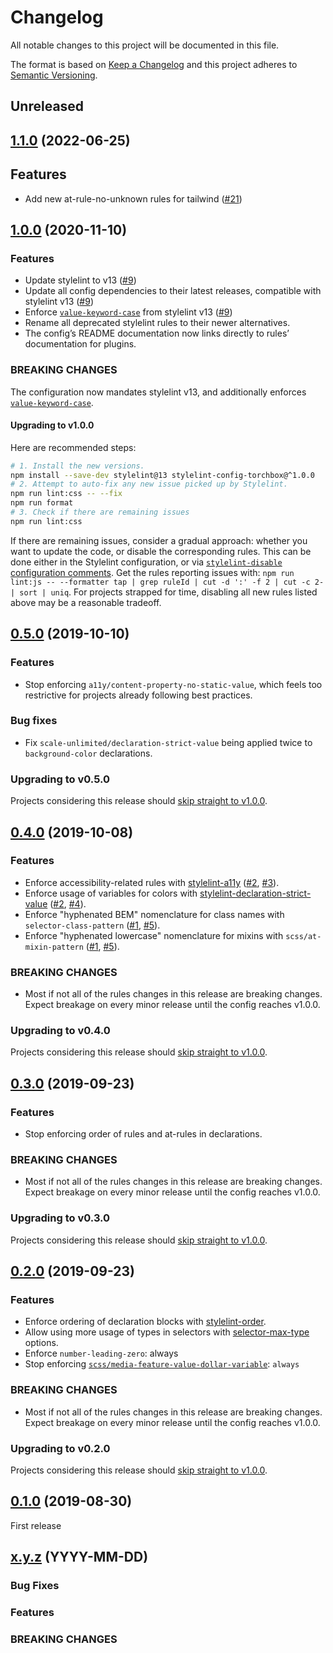 # Changelog

All notable changes to this project will be documented in this file.

The format is based on [Keep a Changelog](https://keepachangelog.com/en/1.0.0/) and this project adheres to [Semantic Versioning](https://semver.org/spec/v2.0.0.html).

## Unreleased

## [1.1.0](https://github.com/torchbox/stylelint-config-torchbox/compare/v1.0.0...v1.1.0) (2022-06-25)

## Features

- Add new at-rule-no-unknown rules for tailwind ([#21](https://github.com/torchbox/stylelint-config-torchbox/pull/21))

## [1.0.0](https://github.com/torchbox/stylelint-config-torchbox/compare/v0.5.0...v1.0.0) (2020-11-10)

### Features

- Update stylelint to v13 ([#9](https://github.com/torchbox/stylelint-config-torchbox/pull/9))
- Update all config dependencies to their latest releases, compatible with stylelint v13 ([#9](https://github.com/torchbox/stylelint-config-torchbox/pull/9))
- Enforce [`value-keyword-case`](https://stylelint.io/user-guide/rules/value-keyword-case/) from stylelint v13 ([#9](https://github.com/torchbox/stylelint-config-torchbox/pull/9))
- Rename all deprecated stylelint rules to their newer alternatives.
- The config’s README documentation now links directly to rules’ documentation for plugins.

### BREAKING CHANGES

The configuration now mandates stylelint v13, and additionally enforces [`value-keyword-case`](https://stylelint.io/user-guide/rules/value-keyword-case/).

#### Upgrading to v1.0.0

Here are recommended steps:

```bash
# 1. Install the new versions.
npm install --save-dev stylelint@13 stylelint-config-torchbox@^1.0.0
# 2. Attempt to auto-fix any new issue picked up by Stylelint.
npm run lint:css -- --fix
npm run format
# 3. Check if there are remaining issues
npm run lint:css
```

If there are remaining issues, consider a gradual approach: whether you want to update the code, or disable the corresponding rules. This can be done either in the Stylelint configuration, or via [`stylelint-disable` configuration comments](https://stylelint.io/user-guide/ignore-code/). Get the rules reporting issues with: `npm run lint:js -- --formatter tap | grep ruleId | cut -d ':' -f 2 | cut -c 2- | sort | uniq`. For projects strapped for time, disabling all new rules listed above may be a reasonable tradeoff.

## [0.5.0](https://github.com/torchbox/stylelint-config-torchbox/compare/v0.4.0...v0.5.0) (2019-10-10)

### Features

- Stop enforcing `a11y/content-property-no-static-value`, which feels too restrictive for projects already following best practices.

### Bug fixes

- Fix `scale-unlimited/declaration-strict-value` being applied twice to `background-color` declarations.

### Upgrading to v0.5.0

Projects considering this release should [skip straight to v1.0.0](#upgrading-to-v100).

## [0.4.0](https://github.com/torchbox/stylelint-config-torchbox/compare/v0.3.0...v0.4.0) (2019-10-08)

### Features

- Enforce accessibility-related rules with [stylelint-a11y](https://github.com/YozhikM/stylelint-a11y) ([#2](https://github.com/torchbox/stylelint-config-torchbox/issues/2), [#3](https://github.com/torchbox/stylelint-config-torchbox/pull/3)).
- Enforce usage of variables for colors with [stylelint-declaration-strict-value](https://github.com/AndyOGo/stylelint-declaration-strict-value) ([#2](https://github.com/torchbox/stylelint-config-torchbox/issues/2), [#4](https://github.com/torchbox/stylelint-config-torchbox/pull/4)).
- Enforce "hyphenated BEM" nomenclature for class names with `selector-class-pattern` ([#1](https://github.com/torchbox/stylelint-config-torchbox/issues/1), [#5](https://github.com/torchbox/stylelint-config-torchbox/pull/5)).
- Enforce "hyphenated lowercase" nomenclature for mixins with `scss/at-mixin-pattern` ([#1](https://github.com/torchbox/stylelint-config-torchbox/issues/1), [#5](https://github.com/torchbox/stylelint-config-torchbox/pull/5)).

### BREAKING CHANGES

- Most if not all of the rules changes in this release are breaking changes. Expect breakage on every minor release until the config reaches v1.0.0.

### Upgrading to v0.4.0

Projects considering this release should [skip straight to v1.0.0](#upgrading-to-v100).

## [0.3.0](https://github.com/torchbox/stylelint-config-torchbox/compare/v0.2.0...v0.3.0) (2019-09-23)

### Features

- Stop enforcing order of rules and at-rules in declarations.

### BREAKING CHANGES

- Most if not all of the rules changes in this release are breaking changes. Expect breakage on every minor release until the config reaches v1.0.0.

### Upgrading to v0.3.0

Projects considering this release should [skip straight to v1.0.0](#upgrading-to-v100).

## [0.2.0](https://github.com/torchbox/stylelint-config-torchbox/compare/v0.1.0...v0.2.0) (2019-09-23)

### Features

- Enforce ordering of declaration blocks with [stylelint-order](https://github.com/hudochenkov/stylelint-order).
- Allow using more usage of types in selectors with [selector-max-type](https://stylelint.io/user-guide/rules/selector-max-type) options.
- Enforce `number-leading-zero`: always
- Stop enforcing [`scss/media-feature-value-dollar-variable`](https://github.com/kristerkari/stylelint-scss#readme): `always`

### BREAKING CHANGES

- Most if not all of the rules changes in this release are breaking changes. Expect breakage on every minor release until the config reaches v1.0.0.

### Upgrading to v0.2.0

Projects considering this release should [skip straight to v1.0.0](#upgrading-to-v100).

## [0.1.0](https://github.com/torchbox/stylelint-config-torchbox/releases/tag/v0.1.0) (2019-08-30)

First release

## [x.y.z](https://github.com/torchbox/stylelint-config-torchbox/compare/va.b.c...vx.y.z) (YYYY-MM-DD)

### Bug Fixes

### Features

### BREAKING CHANGES
